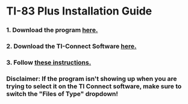 # TI-83 Plus Installation Guide

### 1. Download the program [here.](https://github.com/ethan-prime/SAT-Goat-TI84/blob/main/versions/SATGOAT%20(84-MONO).8xp?raw=true)
### 2. Download the TI-Connect Software [here.](https://education.ti.com/en/software/details/en/B59F6C83468C4574ABFEE93D2BC3F807/swticonnectsoftware)
### 3. Follow [these instructions.](https://www.youtube.com/watch?v=aXhSPKiGSas)
### Disclaimer: If the program isn't showing up when you are trying to select it on the TI Connect software, make sure to switch the "Files of Type" dropdown!
